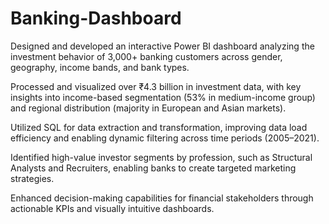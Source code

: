 # Banking-Dashboard

Designed and developed an interactive Power BI dashboard analyzing the investment behavior of 3,000+ banking customers across gender, geography, income bands, and bank types.

Processed and visualized over ₹4.3 billion in investment data, with key insights into income-based segmentation (53% in medium-income group) and regional distribution (majority in European and Asian markets).

Utilized SQL for data extraction and transformation, improving data load efficiency and enabling dynamic filtering across time periods (2005–2021).

Identified high-value investor segments by profession, such as Structural Analysts and Recruiters, enabling banks to create targeted marketing strategies.

Enhanced decision-making capabilities for financial stakeholders through actionable KPIs and visually intuitive dashboards.
